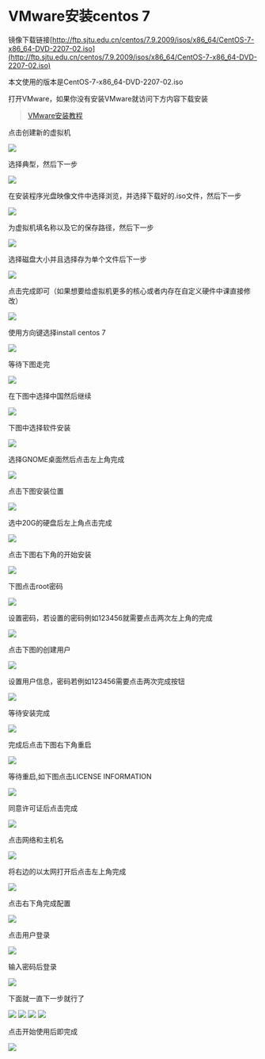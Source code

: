 # VMware安装centos 7

镜像下载链接[http://ftp.sjtu.edu.cn/centos/7.9.2009/isos/x86_64/CentOS-7-x86_64-DVD-2207-02.iso](http://ftp.sjtu.edu.cn/centos/7.9.2009/isos/x86_64/CentOS-7-x86_64-DVD-2207-02.iso)

本文使用的版本是CentOS-7-x86_64-DVD-2207-02.iso

打开VMware，如果你没有安装VMware就访问下方内容下载安装

> [VMware安装教程](/VMware/VMware.md)

点击创建新的虚拟机

![](../image/centos7/204240.png)

选择典型，然后下一步

![](../image/centos7/204415.png)

在安装程序光盘映像文件中选择浏览，并选择下载好的.iso文件，然后下一步

![](../image/centos7/204437.png)

为虚拟机填名称以及它的保存路径，然后下一步

![](../image/centos7/204506.png)

选择磁盘大小并且选择存为单个文件后下一步

![](../image/centos7/204518.png)

点击完成即可（如果想要给虚拟机更多的核心或者内存在自定义硬件中课直接修改）

![](../image/centos7/204532.png)

使用方向键选择install centos 7

![](../image/centos7/204553.png)

等待下图走完

![](../image/centos7/204614.png)

在下图中选择中国然后继续

![](../image/centos7/204743.png)

下图中选择软件安装

![](../image/centos7/204826.png)

选择GNOME桌面然后点击左上角完成

![](../image/centos7/204827.png)

点击下图安装位置

![](../image/centos7/204828.png)

选中20G的硬盘后左上角点击完成

![](../image/centos7/204829.png)

点击下图右下角的开始安装

![](../image/centos7/204830.png)

下图点击root密码

![](../image/centos7/204939.png)

设置密码，若设置的密码例如123456就需要点击两次左上角的完成

![](../image/centos7/204954.png)

点击下图的创建用户

![](../image/centos7/204955.png)

设置用户信息，密码若例如123456需要点击两次完成按钮

![](../image/centos7/204956.png)

等待安装完成

![](../image/centos7/205200.png)

完成后点击下图右下角重启

![](../image/centos7/205550.png)

等待重启,如下图点击LICENSE INFORMATION

![](../image/centos7/213327.png)

同意许可证后点击完成

![](../image/centos7/213334.png)

点击网络和主机名

![](../image/centos7/213356.png)

将右边的以太网打开后点击左上角完成

![](../image/centos7/213408.png)

点击右下角完成配置

![](../image/centos7/213418.png)

点击用户登录

![](../image/centos7/213510.png)

输入密码后登录

![](../image/centos7/213518.png)

下面就一直下一步就行了

![](../image/centos7/213557.png)
![](../image/centos7/213614.png)
![](../image/centos7/213623.png)
![](../image/centos7/213629.png)

点击开始使用后即完成

![](../image/centos7/213634.png)